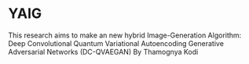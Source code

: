 # YAIG

This research aims to make an new hybrid Image-Generation Algorithm: Deep Convolutional Quantum Variational Autoencoding Generative Adversarial Networks (DC-QVAEGAN)
By Thamognya Kodi
